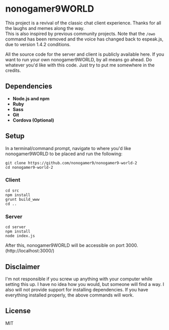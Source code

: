 # nonogamer9WORLD

This project is a revival of the classic chat client experience. Thanks for all the laughs and memes along the way.  
This is also inspired by previous community projects. Note that the `/owo` command has been removed and the voice has changed back to espeak.js, due to version 1.4.2 conditions.

All the source code for the server and client is publicly available here. If you want to run your own nonogamer9WORLD, by all means go ahead. Do whatever you'd like with this code. Just try to put me somewhere in the credits.

## Dependencies

- **Node.js and npm**
- **Ruby**
- **Sass**
- **Git**
- **Cordova (Optional)**

## Setup

In a terminal/command prompt, navigate to where you'd like nonogamer9WORLD to be placed and run the following:

```
git clone https://github.com/nonogamer9/nonogamer9-world-2
cd nonogamer9-world-2
```

### Client

```
cd src
npm install
grunt build_www
cd ..
```

### Server

```
cd server
npm install
node index.js
```

After this, nonogamer9WORLD will be accessible on port 3000. (http://localhost:3000/)

## Disclaimer

I'm not responsible if you screw up anything with your computer while setting this up. I have no idea how you would, but someone will find a way. I also will not provide support for installing dependencies. If you have everything installed properly, the above commands will work.

## License

MIT
